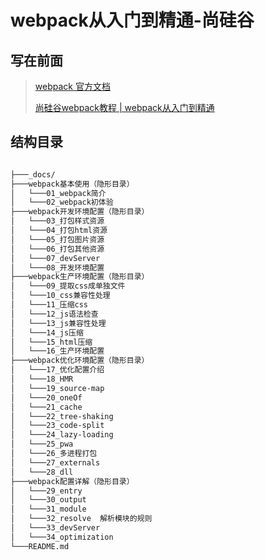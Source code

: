 # webpack从入门到精通-尚硅谷

## 写在前面

> [webpack 官方文档](https://webpack.docschina.org/configuration/)
>
> [尚硅谷webpack教程 | webpack从入门到精通](http://www.gulixueyuan.com/course/358/tasks)

## 结构目录

```xml

├───_docs/
├───webpack基本使用（隐形目录）
│   └───01_webpack简介
│   └───02_webpack初体验
├───webpack开发环境配置（隐形目录）
│   └───03_打包样式资源
│   └───04_打包html资源
│   └───05_打包图片资源
│   └───06_打包其他资源
│   └───07_devServer
│   └───08_开发环境配置
├───webpack生产环境配置（隐形目录）
│   └───09_提取css成单独文件
│   └───10_css兼容性处理
│   └───11_压缩css
│   └───12_js语法检查
│   └───13_js兼容性处理
│   └───14_js压缩
│   └───15_html压缩
│   └───16_生产环境配置
├───webpack优化环境配置（隐形目录）
│   └───17_优化配置介绍
│   └───18_HMR
│   └───19_source-map
│   └───20_oneOf
│   └───21_cache
│   └───22_tree-shaking
│   └───23_code-split
│   └───24_lazy-loading
│   └───25_pwa
│   └───26_多进程打包
│   └───27_externals
│   └───28_dll
├───webpack配置详解（隐形目录）
│   └───29_entry
│   └───30_output
│   └───31_module
│   └───32_resolve  解析模块的规则
│   └───33_devServer
│   └───34_optimization
└───README.md

```
